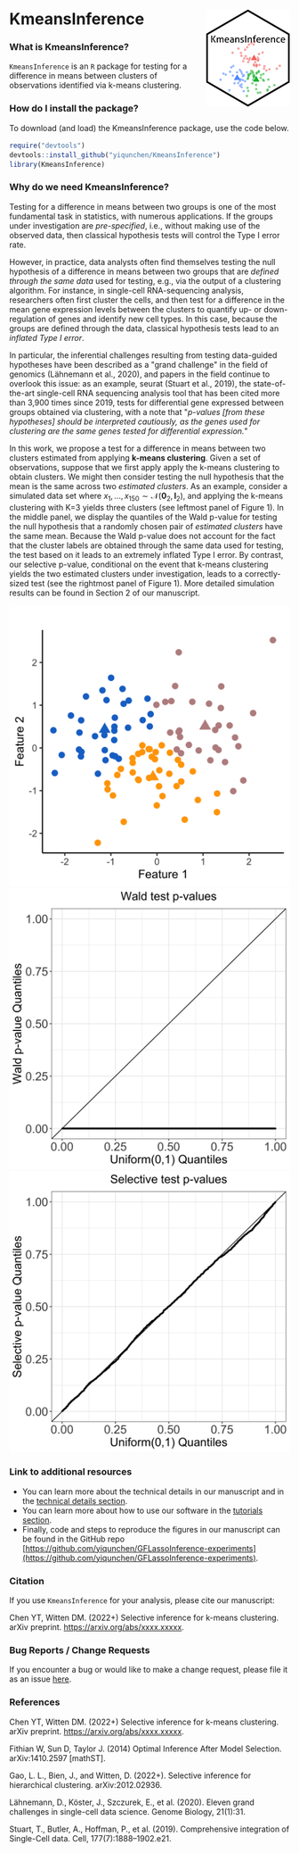 # KmeansInference <img src="man/figures/sticker.png" align="right" width="150px"/>

### What is KmeansInference?

`KmeansInference` is an `R` package for testing for a difference in means between clusters of observations identified via k-means clustering.

### How do I install the package?

To download (and load) the KmeansInference package, use the code below.
```r
require("devtools")
devtools::install_github("yiqunchen/KmeansInference")
library(KmeansInference)
```

### Why do we need KmeansInference?

Testing for a difference in means between two groups is one of the most fundamental task in statistics, with numerous applications. If the groups under investigation are *pre-specified*, i.e., without making use of the observed data, then classical hypothesis tests will control the Type I error rate. 

However, in practice, data analysts often find themselves testing the null hypothesis of a difference in means between two groups that are *defined through the same data* used for testing, e.g., via the output of a clustering algorithm. For instance, in single-cell RNA-sequencing analysis, researchers often first cluster the cells, and then test for a difference in the mean gene expression levels between the clusters to quantify up- or down-regulation of genes and identify new cell types. In this case, because the groups are defined through the data, classical hypothesis tests lead to an *inflated Type I error*.

In particular, the inferential challenges resulting from testing data-guided hypotheses have been described as a "grand challenge" in the field of genomics (Lähnemann et al., 2020), and papers in the field continue to overlook this issue: as an example, seurat (Stuart et al., 2019), the state-of-the-art single-cell RNA sequencing analysis tool that has been cited more than 3,900 times since 2019, tests for differential gene expressed between groups obtained via clustering, with a note that "*p-values [from these hypotheses] should be interpreted cautiously, as the genes used for clustering are the same genes tested for differential expression.*"

In this work, we propose a test for a difference in means between two clusters estimated from applying **k-means clustering**. Given a set of observations, suppose that we first apply apply the k-means clustering to obtain clusters. We might then consider testing the null hypothesis that the mean is the same across two *estimated clusters*. As an example, consider a simulated data set where $x_1,\ldots,x_{150} \sim \mathcal{N}(\textbf{0}_{2},\textbf{I}_{2})$, and applying the k-means clustering with K=3 yields three clusters (see leftmost panel of Figure 1). In the middle panel, we display the quantiles of the Wald p-value for testing the null hypothesis that a randomly chosen pair of *estimated clusters* have the same mean. Because the Wald p-value does not account for the fact that the cluster labels are obtained through the same data used for testing, the test based on it leads to an extremely inflated Type I error. By contrast, our selective p-value, conditional on the event that k-means clustering yields the two estimated clusters under investigation, leads to a correctly-sized test (see the rightmost panel of Figure 1). More detailed simulation results can be found in Section 2 of our manuscript.

![](./man/figures/figure_1_a.png)
![](./man/figures/figure_1_b.png)
![](./man/figures/figure_1_c.png)

<!-- [Figure 1: (a): The piecewise mean structure of $\beta$ according to a two-dimensional grid graph. (b): Under the null hypothesis, both $p_{\text{Hyun}}$ and $p_{C_1,C_2}$ control the selective Type I error, but the z-test $p_{\text{Naive}} = \mathbb{P}(|\nu^\top Y|\geq |\nu^\top y|)$ leads to inflated selective Type I error. (c): For a given value of the effect size ($|\nu^\top\beta|/\sigma$), $p_{C_1,C_2}$ has higher power than $p_{\text{Hyun}}$. Power for both increases as a function of the effect size.] -->

### Link to additional resources
* You can learn more about the technical details in our manuscript and in the [technical details section](https://yiqunchen.github.io/GFLassoInference/articles/technical_details.html).
* You can learn more about how to use our software in the  [tutorials section](https://yiqunchen.github.io/GFLassoInference/articles/Tutorials.html).
* Finally, code and steps to reproduce the figures in our manuscript can be found in the GitHub repo [https://github.com/yiqunchen/GFLassoInference-experiments](https://github.com/yiqunchen/GFLassoInference-experiments).

### Citation

If you use `KmeansInference` for your analysis, please cite our manuscript:

Chen YT,  Witten DM. (2022+) Selective inference for k-means clustering. arXiv preprint. https://arxiv.org/abs/xxxx.xxxxx.
 
### Bug Reports / Change Requests

If you encounter a bug or would like to make a change request, please file it as an issue [here](https://github.com/yiqunchen/KmeansInference/issues).

### References

Chen YT,  Witten DM. (2022+) Selective inference for k-means clustering. arXiv preprint. https://arxiv.org/abs/xxxx.xxxxx.

Fithian W, Sun D, Taylor J. (2014) Optimal Inference After Model Selection. arXiv:1410.2597 [mathST].

Gao, L. L., Bien, J., and Witten, D. (2022+). Selective inference for hierarchical clustering. arXiv:2012.02936.

Lähnemann, D., Köster, J., Szczurek, E., et al. (2020). Eleven grand challenges in single-cell data science. Genome Biology, 21(1):31.

Stuart, T., Butler, A., Hoffman, P., et al. (2019). Comprehensive integration of Single-Cell data. Cell, 177(7):1888–1902.e21.

